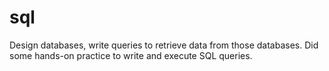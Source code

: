 # sql
Design databases, write queries to retrieve data from those databases. Did some hands-on practice to write and execute SQL queries.
